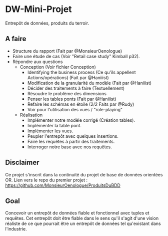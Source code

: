# DW-Mini-Projet
Entrepôt de données, produits du terroir.

## A faire
- Structure du rapport (Fait par @MonsieurOenologue)
- Faire une étude de cas (Voir "Retail case study" Kimball p32).
- Répondre aux questions
    - Conception (Voir fichier Conception)
        - Identifying the business process (Ce qu'ils appellent Actions/opérations) (Fait par @Haniiist)
        - Modification de la granularité du modèle (Fait par @Haniiist)
        - Décider des traitements à faire (Textuellement)
        - Résoudre le problème des dimensions 
        - Penser les tables ponts (Fait par @Haniiist)
        - Refaire les schémas en étoile (2/2 Faits par @Rudy)
        - Voir pour l'utilisation des vues / "role-playing"
    - Réalisation
        - Implémenter notre modèle corrigé (Création tables).
        - Implémenter la table pont.
        - Implémenter les vues.
        - Peupler l'entrepôt avec quelques insertions.
        - Faire les requêtes à partir des traitements.
        - Interroger notre base avec nos requêtes.

## Disclaimer
Ce projet s'inscrit dans la continuité du projet de base de données orientées OR.
Lien vers le repo du premier projet : https://github.com/MonsieurOenologue/ProduitsDuBDD

## Goal
Concevoir un entrepôt de données fiable et fonctionnel avec tuples et requêtes.
Cet entrepôt doit être fiable dans le sens qu'il s'agit d'une vision réaliste de ce que pourrait être un entrepôt de données tel
qu'existant dans l'industrie.
